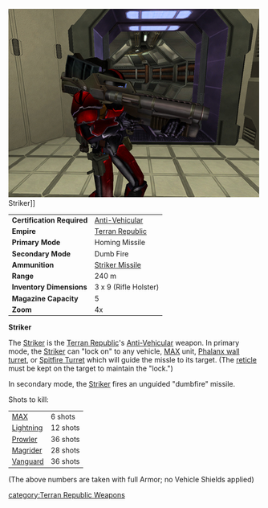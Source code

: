 ![](../images/PSScreenShot0332.jpg "fig:PSScreenShot0332.jpg") Striker\]\]

|                            |                                                       |
| -------------------------- | ----------------------------------------------------- |
| **Certification Required** | [Anti-Vehicular](../certifications/Anti-Vehicular.md) |
| **Empire**                 | [Terran Republic](../etc/Terran_Republic.md)          |
| **Primary Mode**           | Homing Missile                                        |
| **Secondary Mode**         | Dumb Fire                                             |
| **Ammunition**             | [Striker Missile](ammunition/Striker_Missile.md)      |
| **Range**                  | 240 m                                                 |
| **Inventory Dimensions**   | 3 x 9 (Rifle Holster)                                 |
| **Magazine Capacity**      | 5                                                     |
| **Zoom**                   | 4x                                                    |

**Striker**

The [Striker](Striker.md) is the [Terran
Republic](../etc/Terran_Republic.md)'s
[Anti-Vehicular](../certifications/Anti-Vehicular.md) weapon. In primary mode, the
[Striker](Striker.md) can "lock on" to any vehicle,
[MAX](../items/Mechanized_Assault_Exo-Suit.md) unit, [Phalanx wall
turret](../items/Phalanx.md), or [Spitfire
Turret](Spitfire_Turret.md) which will guide the missle to its
target. (The [reticle](../terminology/Reticle.md) must be kept on the target to
maintain the "lock.")

In secondary mode, the [Striker](Striker.md) fires an unguided
"dumbfire" missile.

Shots to kill:

|                                                |          |
| ---------------------------------------------- | -------- |
| [MAX](../items/Mechanized_Assault_Exo-Suit.md) | 6 shots  |
| [Lightning](../vehicles/Lightning.md)          | 12 shots |
| [Prowler](../vehicles/Prowler.md)              | 36 shots |
| [Magrider](../vehicles/Magrider.md)            | 28 shots |
| [Vanguard](../vehicles/Vanguard.md)            | 36 shots |

(The above numbers are taken with full Armor; no Vehicle Shields
applied)

[category:Terran Republic
Weapons](category:Terran_Republic_Weapons.md)

<!--[Category:Game Items](Category:Game_Items.md)-->
<!--[Category:Weapons](Category:Weapons.md)-->
